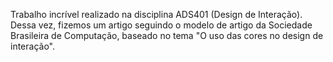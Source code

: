 Trabalho incrível realizado na disciplina ADS401 (Design de Interação). Dessa vez, fizemos um artigo seguindo o modelo de artigo da Sociedade Brasileira de Computação, baseado no tema "O uso das cores no design de interação".
